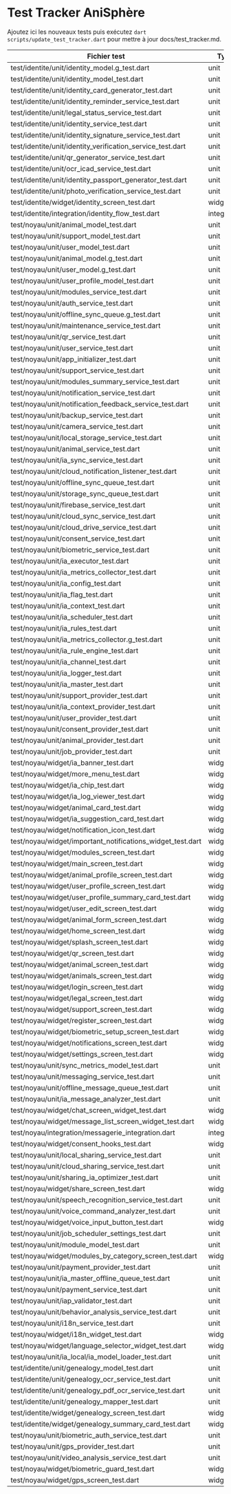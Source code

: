 # Test Tracker AniSphère
Ajoutez ici les nouveaux tests puis exécutez `dart scripts/update_test_tracker.dart` pour mettre à jour docs/test_tracker.md.

| Fichier test | Type | Source | Statut |
|--------------|------|--------|--------|
| test/identite/unit/identity_model.g_test.dart | unit | package:anisphere/modules/identite/models/identity_model.g.dart | ✅ |
| test/identite/unit/identity_model_test.dart | unit | package:anisphere/modules/identite/models/identity_model.dart | ✅ |
| test/identite/unit/identity_card_generator_test.dart | unit | package:anisphere/modules/identite/services/identity_card_generator.dart | ✅ |
| test/identite/unit/identity_reminder_service_test.dart | unit | package:anisphere/modules/identite/services/identity_reminder_service.dart | ✅ |
| test/identite/unit/legal_status_service_test.dart | unit | package:anisphere/modules/identite/services/legal_status_service.dart | ✅ |
| test/identite/unit/identity_service_test.dart | unit | package:anisphere/modules/identite/services/identity_service.dart | ✅ |
| test/identite/unit/identity_signature_service_test.dart | unit | package:anisphere/modules/identite/services/identity_signature_service.dart | ✅ |
| test/identite/unit/identity_verification_service_test.dart | unit | package:anisphere/modules/identite/services/identity_verification_service.dart | ✅ |
| test/identite/unit/qr_generator_service_test.dart | unit | package:anisphere/modules/identite/services/qr_generator_service.dart | ✅ |
| test/identite/unit/ocr_icad_service_test.dart | unit | package:anisphere/modules/identite/services/ocr_icad_service.dart | ✅ |
| test/identite/unit/identity_passport_generator_test.dart | unit | package:anisphere/modules/identite/services/identity_passport_generator.dart | ✅ |
| test/identite/unit/photo_verification_service_test.dart | unit | package:anisphere/modules/identite/services/photo_verification_service.dart | ✅ |
| test/identite/widget/identity_screen_test.dart | widget | package:anisphere/modules/identite/screens/identity_screen.dart | ✅ |
| test/identite/integration/identity_flow_test.dart | integration | package:anisphere/modules/identite/screens/identity_screen.dart | ✅ |
| test/noyau/unit/animal_model_test.dart | unit | package:anisphere/modules/noyau/models/animal_model.dart | ⏭ |
| test/noyau/unit/support_model_test.dart | unit | package:anisphere/modules/noyau/models/support_model.dart | ⏭ |
| test/noyau/unit/user_model_test.dart | unit | package:anisphere/modules/noyau/models/user_model.dart | ⏭ |
| test/noyau/unit/animal_model.g_test.dart | unit | package:anisphere/modules/noyau/models/animal_model.g.dart | ⏭ |
| test/noyau/unit/user_model.g_test.dart | unit | package:anisphere/modules/noyau/models/user_model.g.dart | ⏭ |
| test/noyau/unit/user_profile_model_test.dart | unit | package:anisphere/modules/noyau/models/user_profile_model.dart | ⏭ |
| test/noyau/unit/modules_service_test.dart | unit | package:anisphere/modules/noyau/services/modules_service.dart | ⏭ |
| test/noyau/unit/auth_service_test.dart | unit | package:anisphere/modules/noyau/services/auth_service.dart | ⏭ |
| test/noyau/unit/offline_sync_queue.g_test.dart | unit | package:anisphere/modules/noyau/services/offline_sync_queue.g.dart | ⏭ |
| test/noyau/unit/maintenance_service_test.dart | unit | package:anisphere/modules/noyau/services/maintenance_service.dart | ⏭ |
| test/noyau/unit/qr_service_test.dart | unit | package:anisphere/modules/noyau/services/qr_service.dart | ⏭ |
| test/noyau/unit/user_service_test.dart | unit | package:anisphere/modules/noyau/services/user_service.dart | ⏭ |
| test/noyau/unit/app_initializer_test.dart | unit | package:anisphere/modules/noyau/services/app_initializer.dart | ⏭ |
| test/noyau/unit/support_service_test.dart | unit | package:anisphere/modules/noyau/services/support_service.dart | ⏭ |
| test/noyau/unit/modules_summary_service_test.dart | unit | package:anisphere/modules/noyau/services/modules_summary_service.dart | ⏭ |
| test/noyau/unit/notification_service_test.dart | unit | package:anisphere/modules/noyau/services/notification_service.dart | ⏭ |
| test/noyau/unit/notification_feedback_service_test.dart | unit | package:anisphere/modules/noyau/services/notification_feedback_service.dart | ⏭ |
| test/noyau/unit/backup_service_test.dart | unit | package:anisphere/modules/noyau/services/backup_service.dart | ⏭ |
| test/noyau/unit/camera_service_test.dart | unit | package:anisphere/modules/noyau/services/camera_service.dart | ⏭ |
| test/noyau/unit/local_storage_service_test.dart | unit | package:anisphere/modules/noyau/services/local_storage_service.dart | ⏭ |
| test/noyau/unit/animal_service_test.dart | unit | package:anisphere/modules/noyau/services/animal_service.dart | ⏭ |
| test/noyau/unit/ia_sync_service_test.dart | unit | package:anisphere/modules/noyau/services/ia_sync_service.dart | ⏭ |
| test/noyau/unit/cloud_notification_listener_test.dart | unit | package:anisphere/modules/noyau/services/cloud_notification_listener.dart | ⏭ |
| test/noyau/unit/offline_sync_queue_test.dart | unit | package:anisphere/modules/noyau/services/offline_sync_queue.dart | ⏭ |
| test/noyau/unit/storage_sync_queue_test.dart | unit | package:anisphere/modules/noyau/services/offline_sync_queue.dart | ⏭ |
| test/noyau/unit/firebase_service_test.dart | unit | package:anisphere/modules/noyau/services/firebase_service.dart | ⏭ |
| test/noyau/unit/cloud_sync_service_test.dart | unit | package:anisphere/modules/noyau/services/cloud_sync_service.dart | ⏭ |
| test/noyau/unit/cloud_drive_service_test.dart | unit | package:anisphere/modules/noyau/services/cloud_drive_service.dart | ⏭ |
| test/noyau/unit/consent_service_test.dart | unit | package:anisphere/modules/noyau/services/consent_service.dart | ⏭ |
| test/noyau/unit/biometric_service_test.dart | unit | package:anisphere/modules/noyau/services/biometric_service.dart | ⏭ |
| test/noyau/unit/ia_executor_test.dart | unit | package:anisphere/modules/noyau/logic/ia_executor.dart | ⏭ |
| test/noyau/unit/ia_metrics_collector_test.dart | unit | package:anisphere/services/ia/ia_metrics_collector.dart | ⏭ |
| test/noyau/unit/ia_config_test.dart | unit | package:anisphere/modules/noyau/logic/ia_config.dart | ⏭ |
| test/noyau/unit/ia_flag_test.dart | unit | package:anisphere/modules/noyau/logic/ia_flag.dart | ⏭ |
| test/noyau/unit/ia_context_test.dart | unit | package:anisphere/modules/noyau/logic/ia_context.dart | ⏭ |
| test/noyau/unit/ia_scheduler_test.dart | unit | package:anisphere/modules/noyau/logic/ia_scheduler.dart | ⏭ |
| test/noyau/unit/ia_rules_test.dart | unit | package:anisphere/modules/noyau/logic/ia_rules.dart | ⏭ |
| test/noyau/unit/ia_metrics_collector.g_test.dart | unit | package:anisphere/services/ia/ia_metrics_collector.g.dart | ⏭ |
| test/noyau/unit/ia_rule_engine_test.dart | unit | package:anisphere/modules/noyau/logic/ia_rule_engine.dart | ⏭ |
| test/noyau/unit/ia_channel_test.dart | unit | package:anisphere/modules/noyau/logic/ia_channel.dart | ⏭ |
| test/noyau/unit/ia_logger_test.dart | unit | package:anisphere/modules/noyau/logic/ia_logger.dart | ⏭ |
| test/noyau/unit/ia_master_test.dart | unit | package:anisphere/modules/noyau/logic/ia_master.dart | ⏭ |
| test/noyau/unit/support_provider_test.dart | unit | package:anisphere/modules/noyau/providers/support_provider.dart | ⏭ |
| test/noyau/unit/ia_context_provider_test.dart | unit | package:anisphere/modules/noyau/providers/ia_context_provider.dart | ⏭ |
| test/noyau/unit/user_provider_test.dart | unit | package:anisphere/modules/noyau/providers/user_provider.dart | ⏭ |
| test/noyau/unit/consent_provider_test.dart | unit | package:anisphere/modules/noyau/providers/consent_provider.dart | ⏭ |
| test/noyau/unit/animal_provider_test.dart | unit | package:anisphere/modules/noyau/providers/animal_provider.dart | ⏭ |
| test/noyau/unit/job_provider_test.dart | unit | package:anisphere/modules/noyau/providers/job_provider.dart | ⏭ |
| test/noyau/widget/ia_banner_test.dart | widget | package:anisphere/modules/noyau/widgets/ia_banner.dart | ⏭ |
| test/noyau/widget/more_menu_test.dart | widget | package:anisphere/modules/noyau/widgets/more_menu.dart | ⏭ |
| test/noyau/widget/ia_chip_test.dart | widget | package:anisphere/modules/noyau/widgets/ia_chip.dart | ⏭ |
| test/noyau/widget/ia_log_viewer_test.dart | widget | package:anisphere/modules/noyau/widgets/ia_log_viewer.dart | ⏭ |
| test/noyau/widget/animal_card_test.dart | widget | package:anisphere/modules/noyau/widgets/animal_card.dart | ⏭ |
| test/noyau/widget/ia_suggestion_card_test.dart | widget | package:anisphere/modules/noyau/widgets/ia_suggestion_card.dart | ⏭ |
| test/noyau/widget/notification_icon_test.dart | widget | package:anisphere/modules/noyau/widgets/notification_icon.dart | ⏭ |
| test/noyau/widget/important_notifications_widget_test.dart | widget | package:anisphere/modules/noyau/widgets/important_notifications_widget.dart | ⏭ |
| test/noyau/widget/modules_screen_test.dart | widget | package:anisphere/modules/noyau/screens/modules_screen.dart | ⏭ |
| test/noyau/widget/main_screen_test.dart | widget | package:anisphere/modules/noyau/screens/main_screen.dart | ⏭ |
| test/noyau/widget/animal_profile_screen_test.dart | widget | package:anisphere/modules/noyau/screens/animal_profile_screen.dart | ⏭ |
| test/noyau/widget/user_profile_screen_test.dart | widget | package:anisphere/modules/noyau/screens/user_profile_screen.dart | ⏭ |
| test/noyau/widget/user_profile_summary_card_test.dart | widget | package:anisphere/modules/noyau/widgets/user_profile_summary_card.dart | ⏭ |
| test/noyau/widget/user_edit_screen_test.dart | widget | package:anisphere/modules/noyau/screens/user_edit_screen.dart | ⏭ |
| test/noyau/widget/animal_form_screen_test.dart | widget | package:anisphere/modules/noyau/screens/animal_form_screen.dart | ⏭ |
| test/noyau/widget/home_screen_test.dart | widget | package:anisphere/modules/noyau/screens/home_screen.dart | ⏭ |
| test/noyau/widget/splash_screen_test.dart | widget | package:anisphere/modules/noyau/screens/splash_screen.dart | ⏭ |
| test/noyau/widget/qr_screen_test.dart | widget | package:anisphere/modules/noyau/screens/qr_screen.dart | ⏭ |
| test/noyau/widget/animal_screen_test.dart | widget | package:anisphere/modules/noyau/screens/animal_screen.dart | ⏭ |
| test/noyau/widget/animals_screen_test.dart | widget | package:anisphere/modules/noyau/screens/animals_screen.dart | ⏭ |
| test/noyau/widget/login_screen_test.dart | widget | package:anisphere/modules/noyau/screens/login_screen.dart | ⏭ |
| test/noyau/widget/legal_screen_test.dart | widget | package:anisphere/modules/noyau/screens/legal_screen.dart | ⏭ |
| test/noyau/widget/support_screen_test.dart | widget | package:anisphere/modules/noyau/screens/support_screen.dart | ⏭ |
| test/noyau/widget/register_screen_test.dart | widget | package:anisphere/modules/noyau/screens/register_screen.dart | ⏭ |
| test/noyau/widget/biometric_setup_screen_test.dart | widget | package:anisphere/modules/noyau/screens/biometric_setup_screen.dart | ⏭ |
| test/noyau/widget/notifications_screen_test.dart | widget | package:anisphere/modules/noyau/screens/notifications_screen.dart | ⏭ |
| test/noyau/widget/settings_screen_test.dart | widget | package:anisphere/modules/noyau/screens/settings_screen.dart | ⏭ |
| test/noyau/unit/sync_metrics_model_test.dart | unit | package:anisphere/modules/noyau/models/sync_metrics_model.dart | ⏭ |
| test/noyau/unit/messaging_service_test.dart | unit | package:anisphere/modules/noyau/services/messaging_service.dart | ⏭ |
| test/noyau/unit/offline_message_queue_test.dart | unit | package:anisphere/modules/noyau/services/offline_message_queue.dart | ⏭ |
| test/noyau/unit/ia_message_analyzer_test.dart | unit | package:anisphere/modules/noyau/logic/ia_message_analyzer.dart | ⏭ |
| test/noyau/widget/chat_screen_widget_test.dart | widget | package:anisphere/modules/noyau/screens/chat_screen.dart | ⏭ |
| test/noyau/widget/message_list_screen_widget_test.dart | widget | package:anisphere/modules/noyau/screens/message_list_screen.dart | ⏭ |
| test/noyau/integration/messagerie_integration.dart | integration | package:anisphere/modules/noyau/screens/chat_screen.dart | ✅ |
| test/noyau/widget/consent_hooks_test.dart | widget | package:anisphere/modules/noyau/hooks/consent_hooks.dart | ⏭ |
| test/noyau/unit/local_sharing_service_test.dart | unit | package:anisphere/modules/noyau/services/local_sharing_service.dart | ⏭ |
| test/noyau/unit/cloud_sharing_service_test.dart | unit | package:anisphere/modules/noyau/services/cloud_sharing_service.dart | ⏭ |
| test/noyau/unit/sharing_ia_optimizer_test.dart | unit | package:anisphere/modules/noyau/services/sharing_ia_optimizer.dart | ⏭ |
| test/noyau/widget/share_screen_test.dart | widget | package:anisphere/modules/noyau/screens/share_screen.dart | ⏭ |
| test/noyau/unit/speech_recognition_service_test.dart | unit | package:anisphere/modules/noyau/services/speech_recognition_service.dart | ⏭ |
| test/noyau/unit/voice_command_analyzer_test.dart | unit | package:anisphere/modules/noyau/logic/voice_command_analyzer.dart | ⏭ |
| test/noyau/widget/voice_input_button_test.dart | widget | package:anisphere/modules/noyau/widgets/voice_input_button.dart | ⏭ |
| test/noyau/unit/job_scheduler_settings_test.dart | unit | package:anisphere/modules/noyau/services/job_scheduler_settings_service.dart | ⏭ |
| test/noyau/unit/module_model_test.dart | unit | package:anisphere/modules/noyau/models/module_model.dart | ⏭ |
| test/noyau/widget/modules_by_category_screen_test.dart | widget | package:anisphere/modules/noyau/screens/modules_by_category_screen.dart | ⏭ |
| test/noyau/unit/payment_provider_test.dart | unit | package:anisphere/modules/noyau/providers/payment_provider.dart | ⏭ |
| test/noyau/unit/ia_master_offline_queue_test.dart | unit | package:anisphere/modules/noyau/logic/ia_master.dart | ⏭ |
| test/noyau/unit/payment_service_test.dart | unit | package:anisphere/modules/noyau/services/payment_service.dart | ⏭ |
| test/noyau/unit/iap_validator_test.dart | unit | package:anisphere/modules/noyau/services/iap_validator.dart | ⏭ |
| test/noyau/unit/behavior_analysis_service_test.dart | unit | package:anisphere/modules/noyau/services/behavior_analysis_service.dart | ⏭ |
| test/noyau/unit/i18n_service_test.dart | unit | package:anisphere/modules/noyau/i18n/i18n_service.dart | ⏭ |
| test/noyau/widget/i18n_widget_test.dart | widget | package:anisphere/modules/noyau/i18n/i18n_service.dart | ⏭ |
| test/noyau/widget/language_selector_widget_test.dart | widget | package:anisphere/modules/noyau/i18n/i18n_provider.dart | ⏭ |
| test/noyau/unit/ia_local/ia_model_loader_test.dart | unit | package:anisphere/modules/noyau/services/ia_interpreter_loader.dart | ⏭ |
| test/identite/unit/genealogy_model_test.dart | unit | package:anisphere/modules/identite/models/genealogy_model.dart | ✅ |
| test/identite/unit/genealogy_ocr_service_test.dart | unit | package:anisphere/modules/identite/services/genealogy_ocr_service.dart | ✅ |
| test/identite/unit/genealogy_pdf_ocr_service_test.dart | unit | package:anisphere/modules/identite/services/genealogy_pdf_ocr_service.dart | ✅ |
| test/identite/unit/genealogy_mapper_test.dart | unit | package:anisphere/modules/identite/services/genealogy_mapper.dart | ✅ |
| test/identite/widget/genealogy_screen_test.dart | widget | package:anisphere/modules/identite/screens/genealogy_screen.dart | ✅ |
| test/identite/widget/genealogy_summary_card_test.dart | widget | package:anisphere/modules/identite/widgets/genealogy_summary_card.dart | ✅ |
| test/noyau/unit/biometric_auth_service_test.dart | unit | package:anisphere/modules/noyau/services/biometric_auth_service.dart | ⏭ |
| test/noyau/unit/gps_provider_test.dart | unit | package:anisphere/modules/noyau/services/gps_provider.dart | ⏭ |
| test/noyau/unit/video_analysis_service_test.dart | unit | package:anisphere/modules/noyau/services/video_analysis_service.dart | ⏭ |
| test/noyau/widget/biometric_guard_test.dart | widget | package:anisphere/modules/noyau/widgets/biometric_guard.dart | ⏭ |
| test/noyau/widget/gps_screen_test.dart | widget | package:anisphere/modules/noyau/screens/gps_screen.dart | ⏭ |

